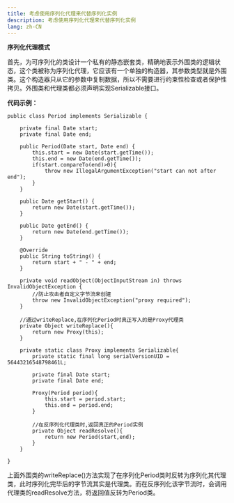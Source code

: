 ```yaml
---
title: 考虑使用序列化代理来代替序列化实例
description: 考虑使用序列化代理来代替序列化实例
lang: zh-CN
---
```


**序列化代理模式**

首先，为可序列化的类设计一个私有的静态嵌套类，精确地表示外围类的逻辑状态，这个类被称为序列化代理，它应该有一个单独的构造器，其参数类型就是外围类。这个构造器只从它的参数中复制数据，所以不需要进行约束性检查或者保护性拷贝。外围类和代理类都必须声明实现Serializable接口。



**代码示例：** 

```
public class Period implements Serializable {

    private final Date start;
    private final Date end;

    public Period(Date start, Date end) {
        this.start = new Date(start.getTime());
        this.end = new Date(end.getTime());
        if(start.compareTo(end)>0){
            throw new IllegalArgumentException("start can not after end");
        }
    }

    public Date getStart() {
        return new Date(start.getTime());
    }

    public Date getEnd() {
        return new Date(end.getTime());
    }

    @Override
    public String toString() {
        return start + " - " + end;
    }

    private void readObject(ObjectInputStream in) throws InvalidObjectException {
        //防止攻击者自定义字节流来创建
        throw new InvalidObjectException("proxy required");
    }
    
    //通过writeReplace,在序列化Period时真正写入的是Proxy代理类
    private Object writeReplace(){
        return new Proxy(this);
    }
    
    private static class Proxy implements Serializable{
        private static final long serialVersionUID = 56443216548798461L;

        private final Date start;
        private final Date end;

        Proxy(Period period){
            this.start = period.start;
            this.end = period.end;
        }
        
        //在反序列化代理类时,返回真正的Period实例
        private Object readResolve(){
            return new Period(start,end);
        }
    }

}
```

上面外围类的writeReplace()方法实现了在序列化Period类时反转为序列化其代理类，此时序列化完毕后的字节流其实是代理类。而在反序列化该字节流时，会调用代理类的readResolve方法，将返回值反转为Period类。
